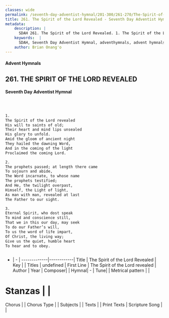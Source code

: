 ```yaml
---
classes: wide
permalink: /seventh-day-adventist-hymnal/201-300/261-270/The-Spirit-of-the-Lord-Revealed/
title: 261. The Spirit of the Lord Revealed - Seventh Day Adventist Hymnal
metadata:
    description: |
      SDAH 261. The Spirit of the Lord Revealed. 1. The Spirit of the Lord revealed His will to saints of old; Their heart and mind lips unsealed His glory to unfold. Amid the gloom of ancient night They hailed the dawning Word, And in the coming of the light Proclaimed the coming Lord.
    keywords:  |
      SDAH, Seventh Day Adventist Hymnal, adventhymnals, advent hymnals, The Spirit of the Lord Revealed, The Spirit of the Lord revealed 
    author: Brian Onang'o
---
```


#### Advent Hymnals
## 261. THE SPIRIT OF THE LORD REVEALED
#### Seventh Day Adventist Hymnal

```txt



1.
The Spirit of the Lord revealed
His will to saints of old;
Their heart and mind lips unsealed
His glory to unfold.
Amid the gloom of ancient night
They hailed the dawning Word,
And in the coming of the light
Proclaimed the coming Lord.

2.
The prophets passed; at length there came
To sojourn and abide,
The Word incarnate, to whose name
The prophets testified;
And He, the twilight overpast,
Himself, the Light of light,
As man with man, revealed at last
The Father to our sight.

3.
Eternal Spirit, who dost speak
To mind and conscience still,
That we in this our day, may seek
To do our Father’s will,
To us the word of life impart,
Of Christ, the living way;
Give us the quiet, humble heart
To hear and to obey.



```

- |   -  |
-------------|------------|
Title | The Spirit of the Lord Revealed |
Key |  |
Titles | undefined |
First Line | The Spirit of the Lord revealed |
Author | 
Year | 
Composer|  |
Hymnal|  - |
Tune|  |
Metrical pattern | |
# Stanzas |  |
Chorus |  |
Chorus Type |  |
Subjects |  |
Texts |  |
Print Texts | 
Scripture Song |  |
  
